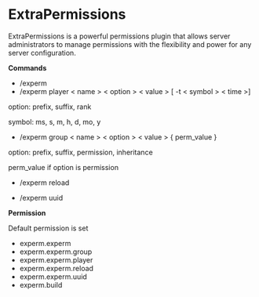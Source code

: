 # ExtraPermissions
ExtraPermissions is a powerful permissions plugin that allows server administrators to manage permissions with the flexibility and power for any server configuration.

**Commands**

* /experm
* /experm player < name > < option > < value > [ -t < symbol > < time >]

 option: prefix, suffix, rank

 symbol: ms, s, m, h, d, mo, y

* /experm group < name > < option > < value > { perm_value }

 option: prefix, suffix, permission, inheritance

 perm_value if option is permission

* /experm reload

* /experm uuid

**Permission**

Default permission is set
* experm.experm
* experm.experm.group
* experm.experm.player
* experm.experm.reload
* experm.experm.uuid
* experm.build
